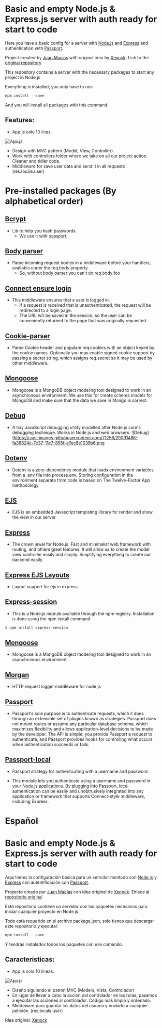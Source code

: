 # Basic and empty Node.js & Express.js server  with auth ready for start to code


Here you have a basic config for a server with [Node.js](https://nodejs.org/es/) and [Express](https://www.npmjs.com/package/express) and authentication with [Passport](https://www.npmjs.com/package/passport).

Project created by [Juan Macías](http://github.com/soyjuanmacias) with original idea by [Xenock](http://github.com/xenock).
Link to the [original repository](https://github.com/soyjuanmacias/server-basic-express-juan)

This repository contains a server with the necessary packages to start any project in Node.js

Everything is installed, you only have to run:
```javascript
npm install --save
```
And you will install all packages with this command.

## Features:
- App.js only 10 lines:

![App.js](https://image.prntscr.com/image/zTr0WUcZSYSAz20MbxeQrw.png)
- Design with MVC pattern (Model, View, Controller)
- Work with controllers folder where we take on all our project action. Cleaner and tidier code.
- Middleware for save user data and send it in all requests (res.locals.user)

# Pre-installed packages (By alphabetical order)

## [Bcrypt](https://www.npmjs.com/package/bcrypt)

- Lib to help you hash passwords.
  -  We use it with [passport.](#passport)

## [Body parser](https://www.npmjs.com/package/body-parser)
- Parse incoming request bodies in a middleware before your handlers, available under the req.body property.
  - So, without body parser you can't do req.body.foo

## [Connect ensure login](https://www.npmjs.com/package/connect-ensure-login)
- This middleware ensures that a user is logged in.
  - If a request is received that is unauthenticated, the request will be redirected to a login page.
  - The URL will be saved in the session, so the user can be conveniently returned to the page that was originally requested.

## [Cookie-parser](https://www.npmjs.com/package/cookie-parser)
- Parse Cookie header and populate req.cookies with an object keyed by the cookie names. Optionally you may enable signed cookie support by passing a secret string, which assigns req.secret so it may be used by other middleware.

## [Mongoose](https://www.npmjs.com/package/mongoose)
- Mongoose is a MongoDB object modeling tool designed to work in an asynchronous environment.
We use this for create schema models for MongoDB and make sure that the data we save in Mongo is correct.

## [Debug](https://www.npmjs.com/package/debug)
- A tiny JavaScript debugging utility modelled after Node.js core's debugging technique. Works in Node.js and web browsers.
![Debug](https://user-images.githubusercontent.com/71256/29091486-fa38524c-7c37-11e7-895f-e7ec8e1039b6.png

## [Dotenv](https://www.npmjs.com/package/dotenv)
- Dotenv is a zero-dependency module that loads environment variables from a .env file into process.env. Storing configuration in the environment separate from code is based on The Twelve-Factor App methodology.

## [EJS](https://www.npmjs.com/package/ejs)
- EJS is an embedded Javascript templating library for render and show the view in our server.

## [Express](https://www.npmjs.com/package/express)
- The crown jewel for Node.js. Fast and minimalist web framework with routing, and others great features. It will allow us to create the model view controller easily and simply. Simplifying everything to create our backend easily.

## [Express EJS Layouts](https://www.npmjs.com/package/express-ejs-layouts)
- Layout support for ejs in express.

## [Express-session](https://www.npmjs.com/package/express-session)
- This is a Node.js module available through the npm registry. Installation is done using the npm install command
```javascript
$ npm install express-session
```

## [Mongoose](https://www.npmjs.com/package/mongoose)
- Mongoose is a MongoDB object modeling tool designed to work in an asynchronous environment.

## [Morgan](https://www.npmjs.com/package/morgan)
- HTTP request logger middleware for node.js

## [Passport](https://www.npmjs.com/package/passport)
- Passport's sole purpose is to authenticate requests, which it does through an extensible set of plugins known as strategies. Passport does not mount routes or assume any particular database schema, which maximizes flexibility and allows application-level decisions to be made by the developer. The API is simple: you provide Passport a request to authenticate, and Passport provides hooks for controlling what occurs when authentication succeeds or fails.


## [Passport-local](https://www.npmjs.com/package/passport-local)
- Passport strategy for authenticating with a username and password.

- This module lets you authenticate using a username and password in your Node.js applications. By plugging into Passport, local authentication can be easily and unobtrusively integrated into any application or framework that supports Connect-style middleware, including Express.



# Español
# Basic and empty Node.js & Express.js server  with auth ready for start to code

Aquí tienes la configuración básica para un servidor montado con [Node.js](https://nodejs.org/es/) y [Express](https://www.npmjs.com/package/express) con autentificación con [Passport](https://www.npmjs.com/package/passport).

Proyecto creado por [Juan Macías](http://github.com/soyjuanmacias) con idea original de [Xenock](http://github.com/xenock).
Enlace al [repositorio original](https://github.com/soyjuanmacias/server-basic-express-juan)

Este repositorio contiene un servidor con los paquetes necesarios para iniciar cualquier proyecto en Node.js

Todo está requerido en el archivo package.json, solo tienes que descargar este repositorio y ejecutar:
```javascript
npm install --save
```
Y tendrás instalados todos los paquetes con ese comando.

## Características:
- App.js solo 10 líneas:

![App.js](https://image.prntscr.com/image/zTr0WUcZSYSAz20MbxeQrw.png)
- Diseño siguiendo el patrón MVC (Modelo, Vista, Controlador)
- En lugar de llevar a cabo la acción del controlador en las rutas, pasamos a ejecutar las acciones al controlador. Código mas limpio y ordenado.
- Middeware para guardar los datos del usuario y enviarlo a cualquier petición. (res.locals.user)

Idea original: [Xenock](https://github.com/xenock)
